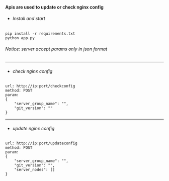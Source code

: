 #### Apis are used to update or check nginx config
- ###### Install and start
```shell
pip install -r requirements.txt
python app.py
```
###### Notice: server accept params only in json format
---
- ###### check nginx config
```shell
url: http://ip:port/checkconfig
method: POST
param:
{
    "server_group_name": "",
    "git_version": ""
}
```
---
- ###### update nginx config
```shell
url: http://ip:port/updateconfig
method: POST
param:
{
    "server_group_name": "",
    "git_version": "",
    "server_nodes": []
}
```